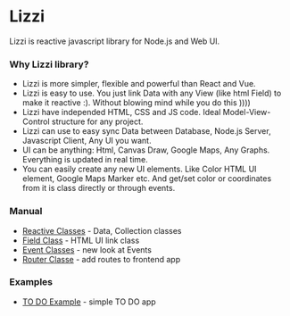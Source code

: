 # Lizzi
Lizzi is reactive javascript library for Node.js and Web UI.

### Why Lizzi library?
* Lizzi is more simpler, flexible and powerful than React and Vue.
* Lizzi is easy to use. You just link Data with any View (like html Field) to make it reactive :). Without blowing mind while you do this ))))
* Lizzi have independed HTML, CSS and JS code. Ideal Model-View-Control structure for any project.
* Lizzi can use to easy sync Data between Database, Node.js Server, Javascript Client, Any UI you want.
* UI can be anything: Html, Canvas Draw, Google Maps, Any Graphs. Everything is updated in real time.
* You can easily create any new UI elements. Like Color HTML UI element, Google Maps Marker etc. And get/set color or coordinates from it is class directly or through events.
### Manual
* [Reactive Classes](./docs/Lizzi.md) - Data, Collection classes
* [Field Class](./docs/Field.md) - HTML UI link class
* [Event Classes](./docs/Event.md) - new look at Events
* [Router Classe](./docs/Router.md) - add routes to frontend app
### Examples
* [TO DO Example](./docs/todo.md) - simple TO DO app


